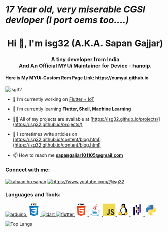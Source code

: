 <h1><i>17 Year old, very miserable CGSI devloper (I port oems too....)</i></h1>

<h1 align="center">Hi 👋, I'm isg32 (A.K.A. Sapan Gajjar)</h1>
<h3 align="center">A tiny developer from India
<br>And An Official MYUi Maintainer for Device - hanoip. </h3>
<h4>Here is My MYUi-Custom Rom Page Link: https://cumyui.github.io</h4>

<p align="left"> <img src="https://komarev.com/ghpvc/?username=isg32&label=Profile%20views&color=0e75b6&style=flat" alt="isg32" /> </p>

- 🔭 I’m currently working on [Flutter + IoT](https://github.com/isg32/FlutterIoT_repo)

- 🌱 I’m currently learning **Flutter, Shell, Machine Learning**

- 👨‍💻 All of my projects are available at [https://isg32.github.io/projects/](https://isg32.github.io/projects/)

- 📝 I sometimes write articles on [https://isg32.github.io/content/blog.html](https://isg32.github.io/content/blog.html)

- 📫 How to reach me **sapangajjar101105@gmail.com**

<h3 align="left">Connect with me:</h3>
<p align="left">
<a href="https://instagram.com/kahaan.ho.sapan" target="blank"><img align="center" src="https://raw.githubusercontent.com/rahuldkjain/github-profile-readme-generator/master/src/images/icons/Social/instagram.svg" alt="kahaan.ho.sapan" height="30" width="40" /></a>
<a href="https://www.youtube.com/@isg32" target="blank"><img align="center" src="https://raw.githubusercontent.com/rahuldkjain/github-profile-readme-generator/master/src/images/icons/Social/youtube.svg" alt="https://www.youtube.com/@isg32" height="30" width="40" /></a>
</p>

<h3 align="left">Languages and Tools:</h3>
<p align="left"> <a href="https://www.arduino.cc/" target="_blank" rel="noreferrer"> <img src="https://cdn.worldvectorlogo.com/logos/arduino-1.svg" alt="arduino" width="40" height="40"/> </a> <a href="https://www.w3schools.com/css/" target="_blank" rel="noreferrer"> <img src="https://raw.githubusercontent.com/devicons/devicon/master/icons/css3/css3-original-wordmark.svg" alt="css3" width="40" height="40"/> </a> <a href="https://dart.dev" target="_blank" rel="noreferrer"> <img src="https://www.vectorlogo.zone/logos/dartlang/dartlang-icon.svg" alt="dart" width="40" height="40"/> </a> <a href="https://flutter.dev" target="_blank" rel="noreferrer"> <img src="https://www.vectorlogo.zone/logos/flutterio/flutterio-icon.svg" alt="flutter" width="40" height="40"/> </a> <a href="https://www.w3.org/html/" target="_blank" rel="noreferrer"> <img src="https://raw.githubusercontent.com/devicons/devicon/master/icons/html5/html5-original-wordmark.svg" alt="html5" width="40" height="40"/> </a> <a href="https://www.java.com" target="_blank" rel="noreferrer"> <img src="https://raw.githubusercontent.com/devicons/devicon/master/icons/java/java-original.svg" alt="java" width="40" height="40"/> </a> <a href="https://developer.mozilla.org/en-US/docs/Web/JavaScript" target="_blank" rel="noreferrer"> <img src="https://raw.githubusercontent.com/devicons/devicon/master/icons/javascript/javascript-original.svg" alt="javascript" width="40" height="40"/> </a> <a href="https://www.linux.org/" target="_blank" rel="noreferrer"> <img src="https://raw.githubusercontent.com/devicons/devicon/master/icons/linux/linux-original.svg" alt="linux" width="40" height="40"/> </a> <a href="https://pandas.pydata.org/" target="_blank" rel="noreferrer"> <img src="https://raw.githubusercontent.com/devicons/devicon/2ae2a900d2f041da66e950e4d48052658d850630/icons/pandas/pandas-original.svg" alt="pandas" width="40" height="40"/> </a> <a href="https://www.python.org" target="_blank" rel="noreferrer"> <img src="https://raw.githubusercontent.com/devicons/devicon/master/icons/python/python-original.svg" alt="python" width="40" height="40"/> </a> </p>

![Top Langs](https://github-readme-stats.vercel.app/api/top-langs/?username=isg32)
